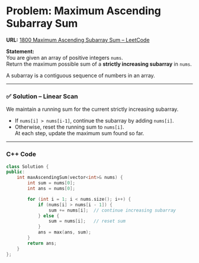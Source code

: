 # Problem: Maximum Ascending Subarray Sum  

**URL:** [1800 Maximum Ascending Subarray Sum – LeetCode](https://leetcode.com/problems/maximum-ascending-subarray-sum/description/)  

**Statement:**  
You are given an array of positive integers `nums`.  
Return the maximum possible sum of a **strictly increasing subarray** in `nums`.  

A subarray is a contiguous sequence of numbers in an array.  

---

### ✅ Solution – Linear Scan  
We maintain a running sum for the current strictly increasing subarray.  
- If `nums[i] > nums[i-1]`, continue the subarray by adding `nums[i]`.  
- Otherwise, reset the running sum to `nums[i]`.  
At each step, update the maximum sum found so far.  

---

### C++ Code
```cpp
class Solution {
public:
    int maxAscendingSum(vector<int>& nums) {
        int sum = nums[0];
        int ans = nums[0];

        for (int i = 1; i < nums.size(); i++) {
            if (nums[i] > nums[i - 1]) {
                sum += nums[i];  // continue increasing subarray
            } else {
                sum = nums[i];   // reset sum
            }
            ans = max(ans, sum);
        }
        return ans;
    }
};
